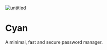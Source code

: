 ![untitled](https://user-images.githubusercontent.com/29543098/129307159-243b2c51-7786-4308-b0d4-ff7b1116eae8.png)
# Cyan
A minimal, fast and secure password manager.
